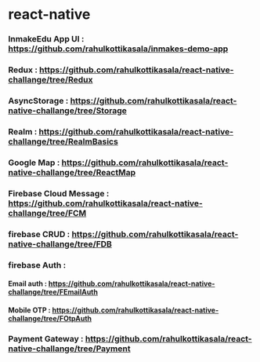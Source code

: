 # react-native 


### InmakeEdu App UI : https://github.com/rahulkottikasala/inmakes-demo-app

### Redux : https://github.com/rahulkottikasala/react-native-challange/tree/Redux


### AsyncStorage : https://github.com/rahulkottikasala/react-native-challange/tree/Storage


### Realm : https://github.com/rahulkottikasala/react-native-challange/tree/RealmBasics


### Google Map : https://github.com/rahulkottikasala/react-native-challange/tree/ReactMap


### Firebase Cloud Message : https://github.com/rahulkottikasala/react-native-challange/tree/FCM


### firebase CRUD : https://github.com/rahulkottikasala/react-native-challange/tree/FDB


### firebase Auth : 
#### Email auth : https://github.com/rahulkottikasala/react-native-challange/tree/FEmailAuth
#### Mobile OTP : https://github.com/rahulkottikasala/react-native-challange/tree/FOtpAuth


### Payment Gateway : https://github.com/rahulkottikasala/react-native-challange/tree/Payment


